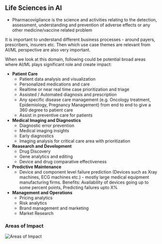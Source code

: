 
## Life Sciences in AI

- Pharmacovigilance is the science and activities relating to the detection, assessment, understanding and prevention of adverse effects or any other medicine/vaccine related problem

It is important to understand different business processes - around payers, prescribers, insurers etc. Then which use case themes are relevant from AI/ML perspective are also very important. 

When we look at this domain, following could be potential broad areas where AI/ML plays significant role and create impact:
- **Patient Care**
  - Patient data analysis and visualization
  - Personalized medications and care
  - Realtime or near real time case prioritization and triage
  - Assisted / Automated diagnosis and prescription
  - Any specific disease care management (e.g. Oncology treatment, Epidemiology, Pregnancy Management) from end to end to give a 360 degree to patient care
  - Assist in preventive care for patients
- **Medical Imaging and Diagnostics**
  - Diagnostic error prevention
  - Medical imaging insights
  - Early diagnostics
  - Imaging analysis for critical care area with prioritization
- **Reasearch and Development**
  - Drug Discovery
  - Gene analytics and editing
  - Device and drug comparative effectiveness
- **Predictive Maintenance**
  - Device and component level failure prediction (Devices such as Xray machines, ECG machines etc.) - mostly large medical equipment manufacturing firms. Benefits: Availability of devices going up to some percent points, Predicting failures upto X%
- **Management and Operations**
  - Pricing analytics
  - Risk analytics
  - Brand management and marketing
  - Market Research

### Areas of Impact

![Areas of Impact](https://github.com/kkm24132/Mentoring_Enablement/blob/master/figures/Healthcare_AI_Impact.png)
